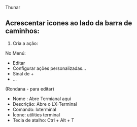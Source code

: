 Thunar

## Acrescentar icones ao lado da barra de caminhos:

1) Cria a ação:

No Menú:
- Editar
- Configurar ações personalizadas...
- Sinal de +
- ...

(Rondana - para editar) 
 - Nome : Abre Termianal aqui
 - Descrição: Abre o LX-Terminal
 - Comando: lxterminal
 - Ícone: utilities terminal
 - Tecla de atalho: Ctrl + Alt + T
